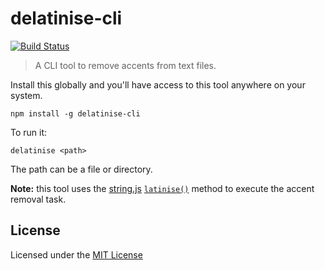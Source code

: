 # delatinise-cli
[![Build Status](https://travis-ci.org/rodrigo-medeiros/delatinise-cli.svg?branch=0.1.2)](https://travis-ci.org/rodrigo-medeiros/delatinise-cli)
> A CLI tool to remove accents from text files.

Install this globally and you'll have access to this tool anywhere on your system.

```shell
npm install -g delatinise-cli
```

To run it:
```shell
delatinise <path>
```

The path can be a file or directory.

**Note:** this tool uses the [string.js](http://stringjs.com) [`latinise()`](http://stringjs.com/#methods/latinise) method to execute the accent removal task.

## License

Licensed under the [MIT License](https://github.com/rodrigo-medeiros/delatinise-cli/blob/master/LICENSE)
